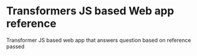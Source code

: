 # Transformers JS based Web app reference
Transformer JS based web app that answers question based on reference passed

